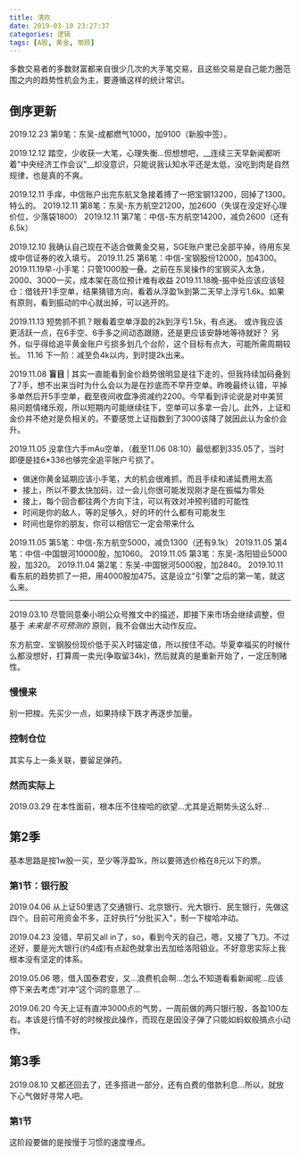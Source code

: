 ```yaml
---
title: 清欢
date: 2019-03-10 23:27:37
categories: 逻辑
tags: [A股, 黄金, 常顾]
---
```


多数交易者的多数财富都来自很少几次的大手笔交易，且这些交易是自己能力圈范围之内的趋势性机会为主，要遵循这样的统计常识。

<!--more-->

## 倒序更新
2019.12.23 第9笔：东吴-成都燃气1000，加9100（新股中签）。

2019.12.12
踏空，少收获一大笔，心理失衡...但想想吧，__连续三天早新闻都听着"中央经济工作会议"__却没意识，只能说我认知水平还是太低，没吃到肉是自然规律，也是真的不爽。

2019.12.11 手痒，中信账户出完东航又急接着搏了一把宝钢13200，回掉了1300。特么的。
2019.12.11 第8笔：东吴-东方航空21200，加2600（失误在没定好心理价位，少落袋1800）
2019.12.11 第7笔：中信-东方航空14200，减负2600（还有6.5k）

2019.12.10 我确认自己现在不适合做黄金交易，SGE账户里已全部平掉，待用东吴或中信证券的收入填亏。
2019.11.25 第6笔：中信-宝钢股份12000，加4300。
2019.11.19早-小手笔：只管1000股一叠。之前在东吴操作的宝钢买入太急，2000、3000一买，成本架在高位预计难有收益
2019.11.18晚-振中处应该应该轻仓：借钱开1手空单，结果猜错方向，看着从浮盈1k到第二天早上浮亏1.6k。如果有原则，看到振动的中心就出掉，可以逃开的。

2019.11.13
短势抓不抓？眼看着空单浮盈的2k到浮亏1.5k，有点迷。
或许我应该更活跃一点，在6手空、6手多之间动态跟随，还是更应该安静地等待就好？
另外，似乎得给追平黄金账户亏损多划几个台阶，这个目标有点大，可能所需周期较长。
11.16 下一阶：减至负4k以内，到时提2k出来。

2019.11.08
__盲目__ | 其实一直能看到金价趋势很明显是往下走的，但我持续加码叠到了7手，想不出来当时为什么会以为是在抄底而不早开空单。昨晚最终认错，平掉多单然后开5手空单，截至夜间收盘净资减约2200。今早看到评论说是对中美贸易问题情绪乐观，所以短期内可能继续往下，空单可以多拿一会儿。此外，上证和金价并不绝对是负相关的，不要感觉上证指数到了3000该降了就因此认为金价会升。

2019.11.05 没拿住六手mAu空单，（截至11.06 08:10）最低都到335.05了，当时即便是挂6*336也够完全追平账户亏损了。
- 做迷你黄金延期应该小手笔，大的机会很难抓，而且手续和递延费用太高
- 接上，所以不要太快加码，过一会儿你很可能发现刚才是在振幅为零处
- 接上，每个回合都往两个方向下注，可以有效对冲预判错的可能性
- 时间是你的敌人，等的足够久，好的坏的什么都有可能发生
- 时间也是你的朋友，你可以相信它一定会带来什么

2019.11.05 第5笔：中信-东方航空5000，减负1300（还有9.1k）
2019.11.05 第4笔：中信-中国银河10000股，加1060。
2019.11.05 第3笔：东吴-洛阳钼业5000股，加320。
2019.11.04 第2笔：东吴-中国银河5000股，加2840。
2019.10.11 看东航的趋势抓了一把，用4000股加475。这是设立"引擎"之后的第一笔，就这么来。

---

2019.03.10 尽管同意秦小明公众号推文中的描述，即接下来市场会继续调整，但基于 *未来是不可预测的* 原则，我不会做出大动作反应。

东方航空、宝钢股份现价低于买入时锚定值，所以按住不动。华夏幸福买的时候什么都没想好，打算周一卖光(争取留34k)，然后就真的是重新开始了，一定压制赌性。

### 慢慢来
别一把梭。先买少一点，如果持续下跌才再逐步加量。

### 控制仓位
其实与上一条关联，要留足弹药。

### 然而实际上
2019.03.29 在本性面前，根本压不住梭哈的欲望...尤其是近期势头这么好...

## 第2季
基本思路是按1w股一买，至少等浮盈1k，所以要筛选价格在8元以下的票。

### 第1节：银行股
2019.04.06 从上证50里选了交通银行、北京银行、光大银行、民生银行，先做这四个。目前可用资金不多，正好执行"分批买入"，制一下梭哈冲动。

2019.04.23 没错，早前又all in了，so，看到今天的自己，嗯，又接了飞刀。不过还好，要是光大银行(约4成)有点起色就拿出去加给洛阳钼业。不好意思实际上我根本没有坚定的体系。

2019.05.06 嗯，借入国泰君安，又...浪费机会啊...怎么不知道看看新闻呢...应该停下来去考虑“对冲”这个词的意思了...

2019.06.20 今天上证有直冲3000点的气势，一周前做的两只银行股，各盈100左右。本该是行情不好的时候按此操作，而现在是因没子弹了只能如蚂蚁般搞点小动作。

## 第3季
2019.08.10 又都还回去了，还多搭进一部分，还有白费的借款利息...所以，就放下心气做好寻常人吧。

### 第1节
这阶段要做的是按慢于习惯的速度埋点。
